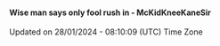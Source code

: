 #### Wise man says only fool rush in - McKidKneeKaneSir
Updated on 28/01/2024 - 08:10:09 (UTC) Time Zone
